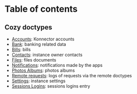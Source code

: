 Table of contents
=================

## Cozy doctypes

- [Accounts](io.cozy.accounts.md): Konnector accounts
- [Bank](io.cozy.bank.md): banking related data
- [Bills](io.cozy.bills.md): bills
- [Contacts](io.cozy.contacts.md): instance owner contacts
- [Files](io.cozy.files.md): files documents
- [Notifications](io.cozy.notifications.md): notifications made by the apps
- [Photos Albums](io.cozy.photos.albums.md): photos albums
- [Remote requests](io.cozy.remote.requests.md): logs of requests via the remote doctypes
- [Settings](io.cozy.settings.md): instance settings
- [Sessions Logins](io.cozy.sessions.logins.md): sessions logins entry
